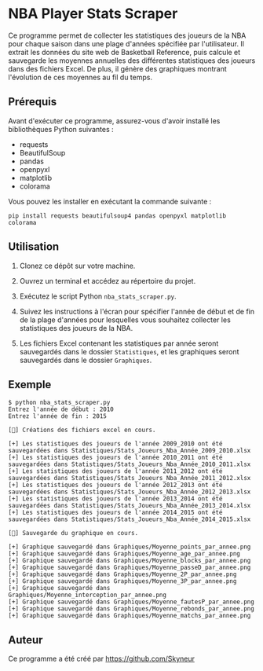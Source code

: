 # NBA Player Stats Scraper

Ce programme permet de collecter les statistiques des joueurs de la NBA pour chaque saison dans une plage d'années spécifiée par l'utilisateur. Il extrait les données du site web de Basketball Reference, puis calcule et sauvegarde les moyennes annuelles des différentes statistiques des joueurs dans des fichiers Excel. De plus, il génère des graphiques montrant l'évolution de ces moyennes au fil du temps.

## Prérequis

Avant d'exécuter ce programme, assurez-vous d'avoir installé les bibliothèques Python suivantes :

- requests
- BeautifulSoup
- pandas
- openpyxl
- matplotlib
- colorama

Vous pouvez les installer en exécutant la commande suivante :

```
pip install requests beautifulsoup4 pandas openpyxl matplotlib colorama
```

## Utilisation

1. Clonez ce dépôt sur votre machine.

2. Ouvrez un terminal et accédez au répertoire du projet.

3. Exécutez le script Python `nba_stats_scraper.py`.

4. Suivez les instructions à l'écran pour spécifier l'année de début et de fin de la plage d'années pour lesquelles vous souhaitez collecter les statistiques des joueurs de la NBA.

5. Les fichiers Excel contenant les statistiques par année seront sauvegardés dans le dossier `Statistiques`, et les graphiques seront sauvegardés dans le dossier `Graphiques`.

## Exemple

```
$ python nba_stats_scraper.py
Entrez l'année de début : 2010
Entrez l'année de fin : 2015

[🚧] Créations des fichiers excel en cours.

[+] Les statistiques des joueurs de l'année 2009_2010 ont été sauvegardées dans Statistiques/Stats_Joueurs_Nba_Année_2009_2010.xlsx
[+] Les statistiques des joueurs de l'année 2010_2011 ont été sauvegardées dans Statistiques/Stats_Joueurs_Nba_Année_2010_2011.xlsx
[+] Les statistiques des joueurs de l'année 2011_2012 ont été sauvegardées dans Statistiques/Stats_Joueurs_Nba_Année_2011_2012.xlsx
[+] Les statistiques des joueurs de l'année 2012_2013 ont été sauvegardées dans Statistiques/Stats_Joueurs_Nba_Année_2012_2013.xlsx
[+] Les statistiques des joueurs de l'année 2013_2014 ont été sauvegardées dans Statistiques/Stats_Joueurs_Nba_Année_2013_2014.xlsx
[+] Les statistiques des joueurs de l'année 2014_2015 ont été sauvegardées dans Statistiques/Stats_Joueurs_Nba_Année_2014_2015.xlsx

[🚧] Sauvegarde du graphique en cours.

[+] Graphique sauvegardé dans Graphiques/Moyenne_points_par_annee.png
[+] Graphique sauvegardé dans Graphiques/Moyenne_age_par_annee.png
[+] Graphique sauvegardé dans Graphiques/Moyenne_blocks_par_annee.png
[+] Graphique sauvegardé dans Graphiques/Moyenne_passeD_par_annee.png
[+] Graphique sauvegardé dans Graphiques/Moyenne_2P_par_annee.png
[+] Graphique sauvegardé dans Graphiques/Moyenne_3P_par_annee.png
[+] Graphique sauvegardé dans Graphiques/Moyenne_interception_par_annee.png
[+] Graphique sauvegardé dans Graphiques/Moyenne_fautesP_par_annee.png
[+] Graphique sauvegardé dans Graphiques/Moyenne_rebonds_par_annee.png
[+] Graphique sauvegardé dans Graphiques/Moyenne_matchs_par_annee.png
```

## Auteur

Ce programme a été créé par https://github.com/Skyneur
